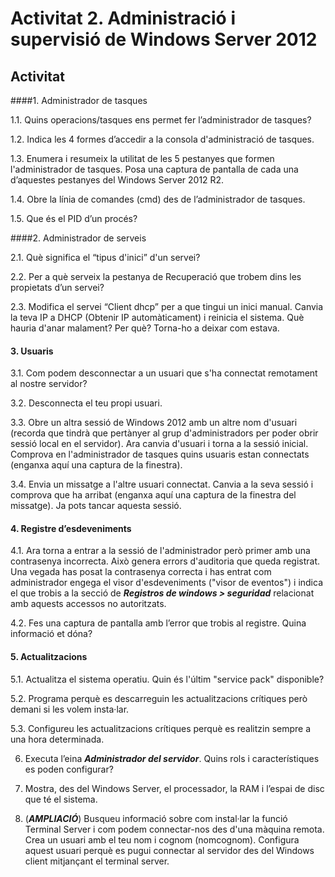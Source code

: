 <!-- notoc -->

# Activitat 2. Administració i supervisió de Windows Server 2012

## Activitat

####1. Administrador de tasques

  1.1. Quins operacions/tasques ens permet fer l’administrador de tasques?
   
  1.2. Indica les 4 formes d’accedir a la consola d'administració de tasques. 
  
  1.3. Enumera i resumeix la utilitat de les 5 pestanyes que formen l'administrador de tasques. Posa una captura de pantalla de cada una d’aquestes pestanyes del Windows Server 2012 R2. 
  
  1.4. Obre la línia de comandes (cmd) des de l’administrador de tasques. 
  
  1.5. Que és el PID d’un procés? 

####2. Administrador de serveis

  2.1. Què significa el “tipus d'inici” d'un servei? 
  
  2.2. Per a què serveix la pestanya de Recuperació que trobem dins les propietats d’un servei? 
  
  2.3. Modifica el servei “Client dhcp” per a que tingui un inici manual. Canvia la teva IP a DHCP (Obtenir IP automàticament) i reinicia el sistema. Què hauria d'anar malament? Per què? Torna-ho a deixar com estava. 

#### 3. Usuaris 

3.1. Com podem desconnectar a un usuari que s'ha connectat remotament al nostre servidor? 

3.2. Desconnecta el teu propi usuari. 

3.3. Obre un altra sessió de Windows 2012 amb un altre nom d'usuari (recorda que tindrà que pertànyer al grup d'administradors per poder obrir sessió local en el servidor). Ara canvia d'usuari i torna a la sessió inicial. Comprova en l'administrador de tasques quins usuaris estan connectats (enganxa aquí una captura de la finestra). 

3.4. Envia un missatge a l'altre usuari connectat. Canvia a la seva sessió i comprova que ha arribat (enganxa aquí una captura de la finestra del missatge). Ja pots tancar aquesta sessió. 

#### 4. Registre d’esdeveniments 

4.1. Ara torna a entrar a la sessió de l'administrador però primer amb una contrasenya incorrecta. Això genera errors d'auditoria que queda registrat. Una vegada has posat la contrasenya correcta i has entrat com administrador engega el visor d'esdeveniments ("visor de eventos") i indica el que trobis a la secció de _**Registros de windows > seguridad**_ relacionat amb aquests accessos no autoritzats. 

4.2. Fes una captura de pantalla amb l’error que trobis al registre. Quina informació et dóna? 

#### 5. Actualitzacions 

  5.1. Actualitza el sistema operatiu. Quin és l'últim "service  pack" disponible? 
  
  5.2. Programa perquè es descarreguin les actualitzacions crítiques però demani si les volem insta·lar. 
  
  5.3. Configureu les actualitzacions crítiques perquè es realitzin sempre a una hora determinada.  

6. Executa l’eina **_Administrador del servidor_**. Quins rols i característiques es poden configurar?  

7. Mostra, des del Windows Server, el processador, la RAM i l’espai de disc que té el sistema. 

8. (**_AMPLIACIÓ_**) Busqueu informació sobre com instal·lar la funció Terminal Server i com podem connectar-nos des d'una màquina remota. Crea un usuari amb el teu nom i cognom (nomcognom). Configura aquest usuari perquè es pugui connectar al servidor des del Windows client mitjançant el terminal server.